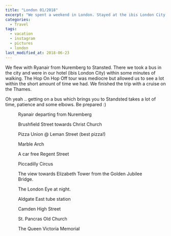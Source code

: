 ```yaml
---
title: "London 01/2018"
excerpt: "We spent a weekend in London. Stayed at the ibis London City in Shoreditch, walked a lot, saw a lot and really enjoyed it. To bad the weather was like its supposed to be there - a little rainy."
categories:
  - Travel
tags:
  - vacation
  - instagram
  - pictures
  - london
last_modified_at: 2018-06-23
---
```


We flew with Ryanair from Nuremberg to Stansted. There we took a bus in the city and were in our hotel (ibis London City) within some minutes of walking. The Hop On Hop Off tour was mediocre but allowed us to see a lot within the short amount of time we had. We finished the trip with a cruise on the Thames.

Oh yeah .. getting on a bus which brings you to Standsted takes a lot of time, patience and some elbows. Be prepared :)


<figure class="align-center"><a href="https://www.instagram.com/p/BeHnFWFjAol/?taken-by=chopfenmueller">
<img src="{{ '/assets/images/london2018/IMG_3518.jpg' | absolute_url }}" alt="">
</a><figcaption>Ryanair departing from Nuremberg</figcaption></figure>
<figure class="align-center"><a href="https://www.instagram.com/p/BeIQnXnDMrN/?taken-by=chopfenmueller">
<img src="{{ '/assets/images/london2018/IMG_3520.jpg' | absolute_url }}" alt="">
</a><figcaption>Brushfield Street towards Christ Church</figcaption></figure>
<figure class="align-center"><a href="https://www.instagram.com/p/BeJHTaID3S0/?taken-by=chopfenmueller">
<img src="{{ '/assets/images/london2018/IMG_3521.jpg' | absolute_url }}" alt="">
</a><figcaption>Pizza Union @ Leman Street (best pizza!)</figcaption></figure>
<figure class="align-center"><a href="https://www.instagram.com/p/BeKYgJYjWue/?taken-by=chopfenmueller">
<img src="{{ '/assets/images/london2018/IMG_3523.jpg' | absolute_url }}" alt="">
</a><figcaption>Marble Arch</figcaption></figure>
<figure class="align-center"><a href="https://www.instagram.com/p/BeKzBWVFqmU/?taken-by=chopfenmueller">
<img src="{{ '/assets/images/london2018/IMG_3525.jpg' | absolute_url }}" alt="">
</a><figcaption>A car free Regent Street</figcaption></figure>
<figure class="align-center"><a href="https://www.instagram.com/p/BeLyto1F1B0/?taken-by=chopfenmueller">
<img src="{{ '/assets/images/london2018/IMG_3533.jpg' | absolute_url }}" alt="">
</a><figcaption>Piccadilly Circus</figcaption></figure>
<figure class="align-center"><a href="https://www.instagram.com/p/BeNE-_AFVXI/?taken-by=chopfenmueller">
<img src="{{ '/assets/images/london2018/IMG_3534.jpg' | absolute_url }}" alt="">
</a><figcaption>The view towards Elizabeth Tower from the Golden Jubilee Bridge.</figcaption></figure>
<figure class="align-center"><a href="https://www.instagram.com/p/BeNlrVelmpM/?taken-by=chopfenmueller">
<img src="{{ '/assets/images/london2018/IMG_3539.jpg' | absolute_url }}" alt="">
</a><figcaption>The London Eye at night.</figcaption></figure>
<figure class="align-center"><a href="https://www.instagram.com/p/BeP4FF2FXBZ/?taken-by=chopfenmueller">
<img src="{{ '/assets/images/london2018/IMG_3541.jpg' | absolute_url }}" alt="">
</a><figcaption>Aldgate East tube station</figcaption></figure>
<figure class="align-center"><a href="https://www.instagram.com/p/BeSqTpyjybm/?taken-by=chopfenmueller">
<img src="{{ '/assets/images/london2018/IMG_3542.jpg' | absolute_url }}" alt="">
</a><figcaption>Camden High Street</figcaption></figure>
<figure class="align-center"><a href="https://www.instagram.com/p/BeU1gNGFapw/?taken-by=chopfenmueller">
<img src="{{ '/assets/images/london2018/IMG_3544.jpg' | absolute_url }}" alt="">
</a><figcaption>St. Pancras Old Church</figcaption></figure>
<figure class="align-center"><a href="https://www.instagram.com/p/BefH3IiFBv-/?taken-by=chopfenmueller">
<img src="{{ '/assets/images/london2018/IMG_3563.jpg' | absolute_url }}" alt="">
</a><figcaption>The Queen Victoria Memorial</figcaption></figure>
